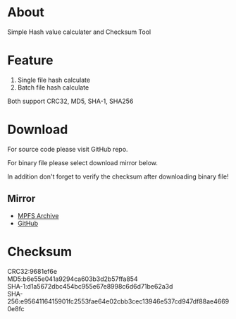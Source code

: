 # About

Simple Hash value calculater and Checksum Tool

# Feature

1. Single file hash calculate
2. Batch file hash calculate

Both support CRC32, MD5, SHA-1, SHA256
   
# Download
   
For source code please visit GitHub repo.

For binary file please select download mirror below. 

In addition don't forget to verify the checksum after downloading binary file!
   
## Mirror
* [MPFS Archive](https://archive.mpfstudio.site/binary/SimpleHNC.exe)
* [GitHub](https://github.com/knugi0123/SimpleHNC/releases/download/Beta_2/SimpleHNC.exe)

  
# Checksum
CRC32:9681ef6e<br>
MD5:b6e55e041a9294ca603b3d2b57ffa854<br>
SHA-1:d1a5672dbc454bc955e67e8998c6d6d71be62a3d<br>
SHA-256:e9564116415901fc2553fae64e02cbb3cec13946e537cd947df88ae46690e8fc<br>
